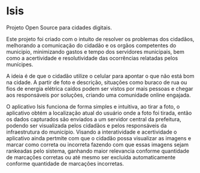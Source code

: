 # Isis

Projeto Open Source para cidades digitais.

Este projeto foi criado com o intuito de resolver os problemas dos cidadãos, melhorando a comunicação do cidadão e os orgãos competentes do municipio, minimizando gastos e tempo dos servidores municipais, bem como a acertividade e resolutividade das ocorrências relatadas pelos munícipes.

A ideia é de que o cidadão utilize o celular para apontar o que não está bom na cidade. A partir de foto e descrição, situações como buraco de rua ou fios de energia elétrica caídos podem ser vistos por mais pessoas e chegar aos responsáveis por soluções, criando uma comunidade online engajada.

O aplicativo Isis funciona de forma simples e intuitiva, ao tirar a foto, o aplicativo obtém a localização atual do usuário onde a foto foi tirada, então os dados capturados são enviados a um servidor central da prefeitura, podendo ser visualizada pelos cidadãos e pelos responsáveis da infraestrutura do município. Visando a interatividade e acertividade o aplicativo ainda pertmite com que o cidadão possa visualizar as imagens e marcar como correta ou incorreta fazendo com que essas imagens sejam rankeadas pelo sistema, ganhando maior relevancia conforme quantidade de marcações corretas ou até mesmo ser excluida automaticamente conforme quantidade de marcações incorretas.
